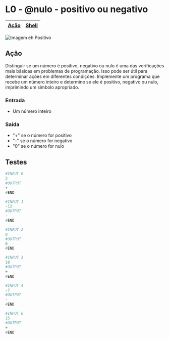 # L0 - @nulo - positivo ou negativo


[Ação](#ação) | [Shell](#shell) 
-- | -- 

![Imagem eh Positivo](https://raw.githubusercontent.com/qxcodefup/arcade/master/base/nulo/cover.jpg)

## Ação

Distinguir se um número é positivo, negativo ou nulo é uma das verificações mais básicas em problemas de programação. Isso pode ser útil para determinar ações em diferentes condições. Implemente um programa que recebe um número inteiro e determine se ele é positivo, negativo ou nulo, imprimindo um símbolo apropriado.

### Entrada

- Um número inteiro

### Saída

- "+" se o número for positivo
- "-" se o número for negativo
- "0" se o número for nulo

## Testes

```py
#INPUT 0
3
#OUTPUT
+
#END
```

```py
#INPUT 1
-12
#OUTPUT
-
#END
```

```py
#INPUT 2
0
#OUTPUT
0
#END
```

```py
#INPUT 3
18
#OUTPUT
+
#END
```

```py
#INPUT 4
-7
#OUTPUT
-
#END
```

```py
#INPUT 6
15
#OUTPUT
+
#END
```
